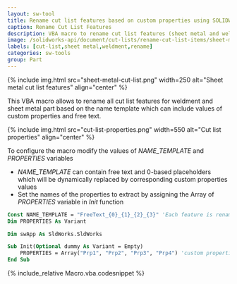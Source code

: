 ```yaml
---
layout: sw-tool
title: Rename cut list features based on custom properties using SOLIDWORKS API
caption: Rename Cut List Features
description: VBA macro to rename cut list features (sheet metal and weldment) based on custom properties using SOLIDWORKS API
image: /solidworks-api/document/cut-lists/rename-cut-list-items/sheet-metal-cut-list.png
labels: [cut-list,sheet metal,weldment,rename]
categories: sw-tools
group: Part
---
```

{% include img.html src="sheet-metal-cut-list.png" width=250 alt="Sheet metal cut list features" align="center" %}

This VBA macro allows to rename all cut list features for weldment and sheet metal part based on the name template which can include values of custom properties and free text.

{% include img.html src="cut-list-properties.png" width=550 alt="Cut list properties" align="center" %}

To configure the macro modify the values of *NAME_TEMPLATE* and *PROPERTIES* variables

* *NAME_TEMPLATE* can contain free text and 0-based placeholders which will be dynamically replaced by corresponding custom properties values
* Set the names of the properties to extract by assigning the Array of *PROPERTIES* variable in *Init* function

~~~ vb
Const NAME_TEMPLATE = "FreeText_{0}_{1}_{2}_{3}" 'Each feature is renamed with FreeText_ followed by the value of the first custom property specified in PROPERTIES, then _ etc.
Dim PROPERTIES As Variant

Dim swApp As SldWorks.SldWorks

Sub Init(Optional dummy As Variant = Empty)
    PROPERTIES = Array("Prp1", "Prp2", "Prp3", "Prp4") 'custom properties to extract. Value of Prp1 will replace {0}, Prp2 will replace {1} etc.
End Sub
~~~

{% include_relative Macro.vba.codesnippet %}
